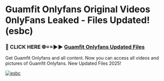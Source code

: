 # Guamfit Onlyfans Original Videos 0nlyFans Leaked - Files Updated! (esbc)

<h3>🔴 CLICK HERE 🌐==►► <a href="https://tinyurl.com/ehrbuxhb" rel="nofollow">Guamfit Onlyfans Updated Files</a></h3>

Get Guamfit Onlyfans and all content. Now you can access all videos and pictures of Guamfit Onlyfans. New Updated Files 2025!

[![esbc](https://i.imgur.com/lVYEuWS.gif)](https://tinyurl.com/ehrbuxhb)
